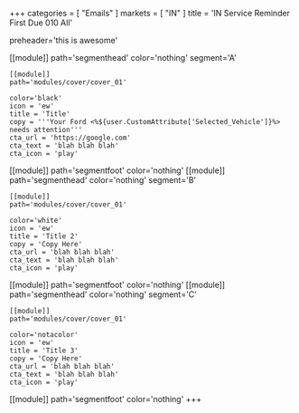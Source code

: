 +++
categories = [ "Emails" ]
markets = [ "IN" ]
title = 'IN Service Reminder First Due 010 All'

preheader='this is awesome'

[[module]]
path='segmenthead'
color='nothing'
segment='A'

    [[module]]
    path='modules/cover/cover_01'

    color='black'
    icon = 'ew'
    title = 'Title'
    copy = '''Your Ford <%${user.CustomAttribute['Selected_Vehicle']}%> needs attention'''
    cta_url = 'https://google.com'
    cta_text = 'blah blah blah'
    cta_icon = 'play'

[[module]]
path='segmentfoot'
color='nothing'
[[module]]
path='segmenthead'
color='nothing'
segment='B'

    [[module]]
    path='modules/cover/cover_01'

    color='white'
    icon = 'ew'
    title = 'Title 2'
    copy = 'Copy Here'
    cta_url = 'blah blah blah'
    cta_text = 'blah blah blah'
    cta_icon = 'play'

[[module]]
path='segmentfoot'
color='nothing'
[[module]]
path='segmenthead'
color='nothing'
segment='C'

    [[module]]
    path='modules/cover/cover_01'

    color='notacolor'
    icon = 'ew'
    title = 'Title 3'
    copy = 'Copy Here'
    cta_url = 'blah blah blah'
    cta_text = 'blah blah blah'
    cta_icon = 'play'

[[module]]
path='segmentfoot'
color='nothing'
+++